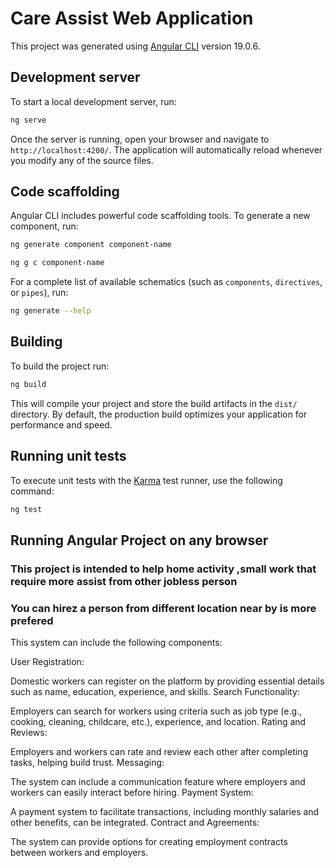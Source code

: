 # Care Assist Web Application

This project was generated using [Angular CLI](https://github.com/angular/angular-cli) version 19.0.6.

## Development server

To start a local development server, run:

```bash
ng serve
```

Once the server is running, open your browser and navigate to `http://localhost:4200/`. The application will automatically reload whenever you modify any of the source files.

## Code scaffolding

Angular CLI includes powerful code scaffolding tools. To generate a new component, run:

```bash
ng generate component component-name
```
``` bash
ng g c component-name
```
For a complete list of available schematics (such as `components`, `directives`, or `pipes`), run:

```bash
ng generate --help
```

## Building

To build the project run:

```bash
ng build
```

This will compile your project and store the build artifacts in the `dist/` directory. By default, the production build optimizes your application for performance and speed.

## Running unit tests

To execute unit tests with the [Karma](https://karma-runner.github.io) test runner, use the following command:

```bash
ng test
```
## Running Angular Project on any browser 
###  This project is intended to help home activity ,small work that require more assist from other jobless person
###  You can hirez a person from different location near by is more prefered 
This system can include the following components:

User Registration:

Domestic workers can register on the platform by providing essential details such as name, education, experience, and skills.
Search Functionality:

Employers can search for workers using criteria such as job type (e.g., cooking, cleaning, childcare, etc.), experience, and location.
Rating and Reviews:

Employers and workers can rate and review each other after completing tasks, helping build trust.
Messaging:

The system can include a communication feature where employers and workers can easily interact before hiring.
Payment System:

A payment system to facilitate transactions, including monthly salaries and other benefits, can be integrated.
Contract and Agreements:

The system can provide options for creating employment contracts between workers and employers.


